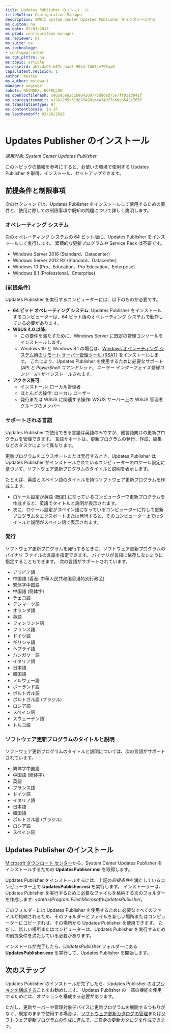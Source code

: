 ```yaml
---
title: Updates Publisher のインストール
titleSuffix: Configuration Manager
description: 環境に System Center Updates Publisher をインストールする
ms.custom: na
ms.date: 07/03/2017
ms.prod: configuration-manager
ms.reviewer: na
ms.suite: na
ms.technology:
- configmgr-other
ms.tgt_pltfrm: na
ms.topic: article
ms.assetid: ab5cda93-b67c-4aa5-904d-7b63ce790aa0
caps.latest.revision: 1
author: mestew
ms.author: mstewart
manager: angrobe
robots: NOINDEX, NOFOLLOW
ms.openlocfilehash: ce65e58a2c1be0420077bddded7567ff931d041f
ms.sourcegitcommit: a19e12d5c3198764901d44f4df7c60eb542e765f
ms.translationtype: HT
ms.contentlocale: ja-JP
ms.lasthandoff: 03/28/2018
---
```

# <a name="install-updates-publisher"></a>Updates Publisher のインストール

*適用対象: System Center Updates Publisher*

このトピックの情報を参考にすると、お使いの環境で使用する Updates Publisher を取得、インストール、セットアップできます。


## <a name="prerequisites-and-limitations"></a>前提条件と制限事項
次のセクションでは、Updates Publisher をインストールして使用するための要件と、使用に際しての制限事項や既知の問題について詳しく説明します。

### <a name="operating-systems"></a>オペレーティング システム
次のオペレーティング システムの 64 ビット版に、Updates Publisher をインストールして実行します。 累積的な更新プログラムや Service Pack は不要です。

-   Windows Server 2016 (Standard、Datacenter)
-   Windows Server 2012 R2 (Standard、Datacenter)
-   Windows 10 (Pro、Education、Pro Education、Enterprise)
-   Windows 8.1 (Professional、Enterprise)

### <a name="prerequisites"></a>[前提条件]
Updates Publisher を実行するコンピューターには、以下のものが必要です。

-   **64 ビット オペレーティング システム**: Updates Publisher をインストールするコンピューターは、64 ビット版のオペレーティング システムで動作している必要があります。
-   **WSUS 4.0 以降**:
    -   この要件を満たすために、Windows Server に既定の管理コンソールをインストールします。
    -   Windows 10 と Windows 8.1 の場合は、[Windows オペレーティング システム用のリモート サーバー管理ツール (RSAT)](https://support.microsoft.com/help/2693643/remote-server-administration-tools-rsat-for-windows-operating-systems) をインストールします。 これにより、Updates Publisher を使用するために必要なサポート (*API と PowerShell コマンドレット*、*ユーザー インターフェイス管理コンソール*) がインストールされます。
-   **アクセス許可**:
    -   インストール: ローカル管理者
    -   ほとんどの操作: ローカル ユーザー
    -   発行または WSUS に関連する操作: WSUS サーバー上の WSUS 管理者グループのメンバー

### <a name="supported-languages"></a>サポートされる言語
Updates Publisher で使用できる言語は英語のみですが、他言語向けの更新プログラムを管理できます。 言語サポートは、更新プログラムの発行、作成、編集などのタスクによって異なります。

更新プログラムをエクスポートまたは発行するとき、Updates Publisher は Updates Publisher がインストールされているコンピューターのロケール設定に基づいて、ソフトウェア更新プログラムのタイトルと説明を表示します。

たとえば、英語とスペイン語のタイトルを持つソフトウェア更新プログラムを作成します。

-   ロケール設定が英語 (既定) になっているコンピューターで更新プログラムを作成すると、英語でタイトルと説明が表示されます。
-   次に、ロケール設定がスペイン語になっているコンピューターに対して更新プログラムをエクスポートまたは発行すると、そのコンピューター上ではタイトルと説明がスペイン語で表示されます。

### <a name="publishing"></a>発行
ソフトウェア更新プログラムを発行するときに、ソフトウェア更新プログラムのバイナリ ファイルの言語を指定できます。 バイナリが言語に依存しないように指定することもできます。 次の言語がサポートされています。

-   アラビア語
-   中国語 (香港: 中華人民共和国香港特別行政区)
-   繁体字中国語
-   中国語 (簡体字)
-   チェコ語
-   デンマーク語
-   オランダ語
-   英語
-   フィンランド語
-   フランス語
-   ドイツ語
-   ギリシャ語
-   ヘブライ語
-   ハンガリー語
-   イタリア語
-   日本語
-   韓国語
-   ノルウェー語
-   ポーランド語
-   ポルトガル語
-   ポルトガル語 (ブラジル)
-   ロシア語
-   スペイン語
-   スウェーデン語
-   トルコ語

### <a name="software-update-titles-and-descriptions"></a>ソフトウェア更新プログラムのタイトルと説明
ソフトウェア更新プログラムのタイトルと説明については、次の言語がサポートされています。

-   繁体字中国語
-   中国語 (簡体字)
-   英語
-   フランス語
-   ドイツ語
-   イタリア語
-   日本語
-   韓国語
-   ポルトガル語 (ブラジル)
-   ロシア語
-   スペイン語



## <a name="install-updates-publisher"></a>Updates Publisher のインストール
[Microsoft ダウンロード センター](https://www.microsoft.com/download/details.aspx?id=55543)から、System Center Updates Publisher をインストールするための **UpdatesPubliser.msi** を取得します。

Updates Publisher をインストールするには、上記の*前提条件*を満たしているコンピューター上で **UpdatesPublisher.msi** を実行します。 インストーラーは、Updates Publisher を実行するために必要なファイルを格納する次のフォルダーを作成します: *&lt;path&gt;\Program Files\Microsoft\UpdatesPublisher*。

このフォルダーには Updates Publisher を使用するために必要なすべてのファイルが格納されるため、そのフォルダーとファイルを新しい場所またはコンピューターにコピーすれば、その場所から Updates Publisher を使用できます。 ただし、新しい場所またはコンピューターは、Updates Publisher を実行するための前提条件を満たしている必要があります。

インストールが完了したら、*UpdatesPublisher* フォルダーにある **UpdatesPublisher.exe** を実行して、Updates Publisher を開始します。

## <a name="next-steps"></a>次のステップ
 Updates Publisher のインストールが完了したら、Updates Publisher の[オプションを構成する](updates-publisher-options.md)ことをお勧めします。 Updates Publisher の一部の機能を使用するためには、オプションを構成する必要があります。

 ただし、更新サーバーや管理対象デバイスに更新プログラムを展開するつもりがなく、既定のままで使用する場合は、[ソフトウェア更新カタログの管理](updates-publisher-catalogs.md)または[ソフトウェア更新プログラムの作成](create-updates-with-updates-publisher.md)に進んで、ご自身の更新カタログを作成できます。

